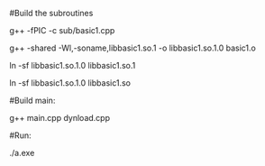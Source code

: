 #Build the subroutines

g++ -fPIC -c sub/basic1.cpp

g++ -shared -Wl,-soname,libbasic1.so.1 -o libbasic1.so.1.0  basic1.o

ln -sf libbasic1.so.1.0 libbasic1.so.1

ln -sf libbasic1.so.1.0 libbasic1.so

#Build main:

g++ main.cpp dynload.cpp

#Run:

./a.exe

